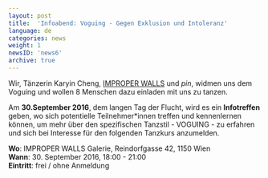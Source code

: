 ```yaml
---
layout: post
title:  'Infoabend: Voguing - Gegen Exklusion und Intoleranz'
language: de
categories: news
weight: 1
newsID: 'news6'
archive: true
---
```


Wir, Tänzerin Karyin Cheng, [IMPROPER WALLS](http://www.improperwalls.com) und *pin*, widmen uns dem Voguing und wollen 8 Menschen dazu einladen mit uns zu tanzen.

Am **30.September 2016**, dem langen Tag der Flucht, wird es ein **Infotreffen** geben, wo sich potentielle Teilnehmer*innen treffen und kennenlernen können, um mehr über den spezifischen Tanzstil - VOGUING - zu erfahren und sich bei Interesse für den folgenden Tanzkurs anzumelden.

**Wo**: IMPROPER WALLS Galerie, Reindorfgasse 42, 1150 Wien  
**Wann**: 30. September 2016, 18:00 - 21:00  
**Eintritt**: frei / ohne Anmeldung  
